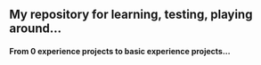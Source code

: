 ## My repository for learning, testing, playing around...
#### From 0 experience projects to basic experience projects...
